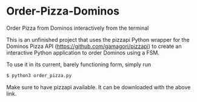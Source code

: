 # Order-Pizza-Dominos
Order Pizza from Dominos interactively from the terminal

This is an unfinished project that uses the pizzapi Python wrapper for the Dominos Pizza API (https://github.com/gamagori/pizzapi) to create an interactive Python application to order Dominos using a FSM.

To use it in its current, barely functioning form, simply run 
```sh
$ python3 order_pizza.py
```

Make sure to have pizzapi available. It can be downloaded with the above link. 
